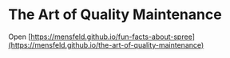 # The Art of Quality Maintenance

Open [https://mensfeld.github.io/fun-facts-about-spree](https://mensfeld.github.io/the-art-of-quality-maintenance)
